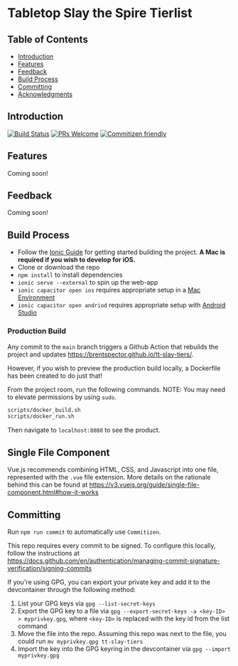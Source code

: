 # Tabletop Slay the Spire Tierlist

## Table of Contents

- [Introduction](#introduction)
- [Features](#features)
- [Feedback](#feedback)
- [Build Process](#build-process)
- [Committing](#committing)
- [Acknowledgments](#acknowledgments)

## Introduction

[![Build Status](https://github.com/brentspector/tt-slay-tiers/actions/workflows/webApp.yml/badge.svg)](https://github.com/brentspector/tt-slay-tiers/actions/workflows/webApp.yml)
[![PRs Welcome](https://img.shields.io/badge/PRs-welcome-brightgreen.svg?style=flat-square)](http://makeapullrequest.com)
[![Commitizen friendly](https://img.shields.io/badge/commitizen-friendly-brightgreen.svg?style=flat-square)](http://commitizen.github.io/cz-cli/)

## Features

Coming soon!

## Feedback

Coming soon!

## Build Process

- Follow the [Ionic Guide](https://ionicframework.com/docs/intro/environment) for getting started building the project. **A Mac is required if you wish to develop for iOS.**
- Clone or download the repo
- `npm install` to install dependencies
- `ionic serve --external` to spin up the web-app
- `ionic capacitor open ios` requires appropriate setup in a [Mac Environment](https://ionicframework.com/docs/developing/ios)
- `ionic capacitor open andriod` requires appropriate setup with [Android Studio](https://ionicframework.com/docs/developing/android)

### Production Build

Any commit to the `main` branch triggers a Github Action that rebuilds the project and updates https://brentspector.github.io/tt-slay-tiers/.

However, if you wish to preview the production build locally, a Dockerfile has been created to do just that!

From the project room, run the following commands. NOTE: You may need to elevate permissions by using `sudo`.

```bash
scripts/docker_build.sh
scripts/docker_run.sh
```

Then navigate to `localhost:8080` to see the product.

## Single File Component

Vue.js recommends combining HTML, CSS, and Javascript into one file, represented with the `.vue` file extension. More details on the rationale behind this can be found at https://v3.vuejs.org/guide/single-file-component.html#how-it-works

## Committing

Run `npm run commit` to automatically use `Commitizen`.

This repo requires every commit to be signed. To configure this locally, follow the instructions at https://docs.github.com/en/authentication/managing-commit-signature-verification/signing-commits

If you're using GPG, you can export your private key and add it to the devcontainer through the following method:
1. List your GPG keys via `gpg --list-secret-keys`
2. Export the GPG key to a file via `gpg --export-secret-keys -a <key-ID> > myprivkey.gpg`, where `<key-ID>` is replaced with the key id from the list command
3. Move the file into the repo. Assuming this repo was next to the file, you could run `mv myprivkey.gpg tt-slay-tiers`
4. Import the key into the GPG keyring in the devcontainer via `gpg --import myprivkey.gpg`